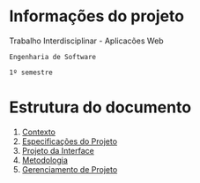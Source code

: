 # Informações do projeto  

Trabalho Interdisciplinar - Aplicacões Web

`Engenharia de Software`

`1º semestre`

# Estrutura do documento

1. [Contexto](Contexto.md)
2. [Especificações do Projeto](Especificacao.md)
3. [Projeto da Interface](Interface.md)
4. [Metodologia](Metologia.md)
5. [Gerenciamento de Projeto](Gerenciamento-Proejto.md)
